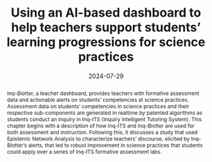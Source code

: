 ---
title: "Using an AI-based dashboard to help teachers support students’ learning progressions for science practices"
collection: publications
permalink: /publication/2024-LPBookChapter
date: 2024-07-29
venue: 'Handbook of Research on Science Learning Progressions'
authors: 'Janice Gobert, Rachel Dickler, Amy Adair'
link: https://doi.org/10.4324/9781003170785
citation: 'Gobert, J., Dickler, R., & Adair, A. (2024). Using an AI-based dashboard to help teachers support students’ learning progressions for science practices. In H. Jin, D. Yan, & J. Krajcik (Eds.), <i>Handbook of research on science learning progressions</i>. Taylor & Francis Group.'
abstract: 'Inq-Blotter, a teacher dashboard, provides teachers with formative assessment data and actionable alerts on students’ competencies at science practices. Assessment data on students’ competencies in science practices and their respective sub-components are generated in realtime by patented algorithms as students conduct an inquiry in Inq-ITS (Inquiry Intelligent Tutoring System). This chapter begins with a description of how Inq-ITS and Inq-Blotter are used for both assessment and instruction. Following this, it discusses a study that used Epistemic Network Analysis to characterize teachers’ discourse, elicited by Inq-Blotter’s alerts, that led to robust improvement in science practices that students could apply over a series of Inq-ITS formative assessment labs.'
tags: [Book Chapters]
---